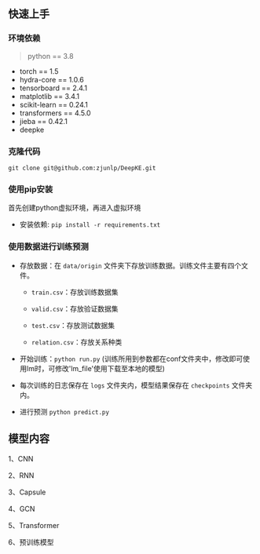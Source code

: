 ## 快速上手

### 环境依赖

> python == 3.8

- torch == 1.5
- hydra-core == 1.0.6
- tensorboard == 2.4.1
- matplotlib == 3.4.1
- scikit-learn == 0.24.1
- transformers == 4.5.0
- jieba == 0.42.1
- deepke 

### 克隆代码
```
git clone git@github.com:zjunlp/DeepKE.git
```
### 使用pip安装

首先创建python虚拟环境，再进入虚拟环境

- 安装依赖: ```pip install -r requirements.txt```

### 使用数据进行训练预测

- 存放数据：在 `data/origin` 文件夹下存放训练数据。训练文件主要有四个文件。

  - `train.csv`：存放训练数据集

  - `valid.csv`：存放验证数据集

  - `test.csv`：存放测试数据集

  - `relation.csv`：存放关系种类

- 开始训练：```python run.py``` (训练所用到参数都在conf文件夹中，修改即可使用lm时，可修改'lm_file'使用下载至本地的模型)

- 每次训练的日志保存在 `logs` 文件夹内，模型结果保存在 `checkpoints` 文件夹内。

- 进行预测 ```python predict.py```


## 模型内容
1、CNN

2、RNN

3、Capsule

4、GCN

5、Transformer

6、预训练模型
